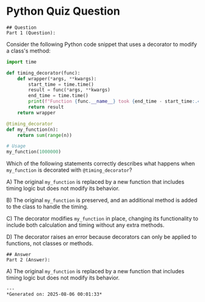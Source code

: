 # Python Quiz Question
    
    ## Question
    Part 1 (Question):  
Consider the following Python code snippet that uses a decorator to modify a class's method:

```python
import time

def timing_decorator(func):
    def wrapper(*args, **kwargs):
        start_time = time.time()
        result = func(*args, **kwargs)
        end_time = time.time()
        print(f"Function {func.__name__} took {end_time - start_time:.4f} seconds to run")
        return result
    return wrapper

@timing_decorator
def my_function(n):
    return sum(range(n))

# Usage
my_function(1000000)
```

Which of the following statements correctly describes what happens when `my_function` is decorated with `@timing_decorator`?

A) The original `my_function` is replaced by a new function that includes timing logic but does not modify its behavior.

B) The original `my_function` is preserved, and an additional method is added to the class to handle the timing.

C) The decorator modifies `my_function` in place, changing its functionality to include both calculation and timing without any extra methods.

D) The decorator raises an error because decorators can only be applied to functions, not classes or methods.
    
    ## Answer
    Part 2 (Answer):  
A) The original `my_function` is replaced by a new function that includes timing logic but does not modify its behavior.
    
    ---
    *Generated on: 2025-08-06 00:01:33*
    